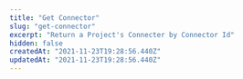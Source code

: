 ```yaml
---
title: "Get Connector"
slug: "get-connector"
excerpt: "Return a Project's Connecter by Connector Id"
hidden: false
createdAt: "2021-11-23T19:28:56.440Z"
updatedAt: "2021-11-23T19:28:56.440Z"
---
```

